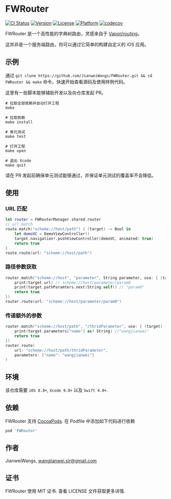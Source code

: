 # FWRouter

[![CI Status](https://img.shields.io/travis/JianweiWangs/FWRouter.svg?style=flat)](https://travis-ci.org/JianweiWangs/FWRouter)
[![Version](https://img.shields.io/cocoapods/v/FWRouter.svg?style=flat)](https://cocoapods.org/pods/FWRouter)
[![License](https://img.shields.io/cocoapods/l/FWRouter.svg?style=flat)](https://cocoapods.org/pods/FWRouter)
[![Platform](https://img.shields.io/cocoapods/p/FWRouter.svg?style=flat)](https://cocoapods.org/pods/FWRouter)
[![codecov](https://codecov.io/gh/JianweiWangs/FWRouter/branch/master/graph/badge.svg)](https://codecov.io/gh/JianweiWangs/FWRouter)


FWRouter 是一个高性能的字典树路由，灵感来自于 [Vapor/routing](https://github.com/vapor/routing)。

这并非是一个服务端路由，你可以通过它简单的构建自定义的 iOS 应用。

## 示例

通过 
`
git clone https://github.com/JianweiWangs/FWRouter.git
&& cd FWRouter
&& make
`
命令，快速开始查看源码及使用样例代码。

这里有一些脚本能够辅助开发以及向仓库发起 PR。

```make
# 拉取全部依赖并自动打开工程
make

# 拉取依赖
make install

# 单元测试
make test

# 打开工程
make open

# 退出 Xcode
make quit

```

 请在 PR 发起前确保单元测试能够通过，并保证单元测试的覆盖率不会降低。

## 使用

### URL 匹配

```Swift
let router = FWRouterManager.shared.router
// url match
route.match("scheme://host/path") { (target) -> Bool in
    let demoVC = DemoViewController()
    target.navigation?.pushViewController(demoVC, animated: true)
    return true
}
route.route(url: "scheme://host/path")
```

### 路径参数获取

```Swift
router.match("scheme://host", "parameter", String.parameter, use: { (target) -> Bool in
    print(target.url) // scheme://host/parameter/param0
    print(target.pathParamters.next(String.self)) // "param0"
    return true
})
router.route(url: "scheme://host/parameter/param0")
```

### 传递额外的参数

```Swift
router.match("scheme://host/path", "/thridParameter", use: { (target) -> Bool in
    print(target.parameters["name"] as? String) //"wangjianwei"
    return true
})
router.route(
    url: "scheme://host/path/thridParameter", 
    parameters: ["name": "wangjianwei"]
)
```

## 环境

该仓库需要 `iOS 8.0+`, `Xcode 9.0+` 以及 `Swift 4.0+`.

## 依赖

FWRouter 支持 [CocoaPods](https://cocoapods.org). 
在 Podfile 中添加如下代码进行依赖

```ruby
pod 'FWRouter'
```

## 作者

JianweiWangs, wangjianwei.sir@gmail.com

## 证书

FWRouter 使用 MIT 证书. 查看 LICENSE 文件获取更多详情.

